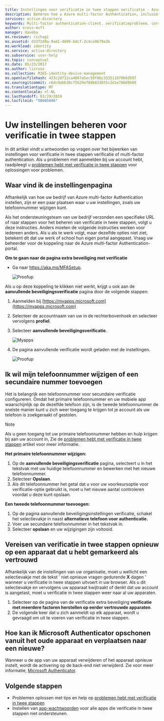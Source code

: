 ```yaml
---
title: Instellingen voor verificatie in twee stappen verificatie - Azure Active Directory beheren | Microsoft Docs
description: Beheren hoe u Azure multi-factor Authentication, inclusief uw contactgegevens wijzigen of configureren van uw apparaten gebruiken.
services: active-directory
keywords: Multi-factor authentication-client, verificatieprobleem, correlatie-ID
author: eross-msft
manager: daveba
ms.reviewer: richagi
ms.assetid: d3372d9a-9ad1-4609-bdcf-2c4ca9679a3b
ms.workload: identity
ms.service: active-directory
ms.subservice: user-help
ms.topic: conceptual
ms.date: 05/23/2017
ms.author: lizross
ms.collection: M365-identity-device-management
ms.openlocfilehash: 433c2d712ca4867a5ec59f86c333511070b6d507
ms.sourcegitcommit: c6dc9abb30c75629ef88b833655c2d1e78609b89
ms.translationtype: MT
ms.contentlocale: nl-NL
ms.lasthandoff: 03/29/2019
ms.locfileid: "58665046"
---
```

# <a name="manage-your-settings-for-two-step-verification"></a>Uw instellingen beheren voor verificatie in twee stappen
In dit artikel vindt u antwoorden op vragen over het bijwerken van instellingen voor verificatie in twee stappen verificatie of multi-factor authentication. Als u problemen met aanmelden bij uw account hebt, raadpleegt u [problemen hebt met verificatie in twee stappen](multi-factor-authentication-end-user-troubleshoot.md) voor oplossingen voor problemen.

## <a name="where-to-find-the-settings-page"></a>Waar vind ik de instellingenpagina
Afhankelijk van hoe uw bedrijf van Azure multi-factor Authentication instellen, zijn er een paar plaatsen waar u uw instellingen, zoals uw telefoonnummer wijzigen kunt.

Als het ondersteuningsteam van uw bedrijf verzonden een specifieke URL of naar stappen voor het beheren van verificatie in twee stappen, volgt u deze instructies. Anders moeten de volgende instructies werken voor iedereen anders. Als u als te werk volgt, maar dezelfde opties niet ziet, betekent dit dat uw werk of school hun eigen portal aangepast. Vraag uw beheerder voor de koppeling naar de Azure multi-factor Authentication-portal.

**Om te gaan naar de pagina extra beveiliging met verificatie**

- Ga naar https://aka.ms/MFASetup.

    ![Proofup](./media/multi-factor-authentication-end-user-manage-settings/proofup.png)

Als u op deze koppeling te klikken niet werkt, krijgt u ook aan de **aanvullende beveiligingsverificatie** pagina door de volgende stappen:

1. Aanmelden bij [https://myapps.microsoft.com](https://myapps.microsoft.com)  

2. Selecteer de accountnaam van uw in de rechterbovenhoek en selecteer vervolgens **profiel**.

3. Selecteer **aanvullende beveiligingsverificatie**.  

    ![Myapps](./media/multi-factor-authentication-end-user-manage-settings/myapps1.png)

4. De pagina aanvullende verificatie wordt geladen met de instellingen.

    ![Proofup](./media/multi-factor-authentication-end-user-manage-settings/proofup.png)

## <a name="i-want-to-change-my-phone-number-or-add-a-secondary-number"></a>Ik wil mijn telefoonnummer wijzigen of een secundaire nummer toevoegen
Het is belangrijk een telefoonnummer voor secundaire verificatie configureren.  Omdat het primaire telefoonnummer en uw mobiele app waarschijnlijk op de dezelfde telefoon zijn, is de tweede telefoonnummer de snelste manier kunt u zich weer toegang te krijgen tot je account als uw telefoon is zoekgeraakt of gestolen.

> [!NOTE]
> Als u geen toegang tot uw primaire telefoonnummer hebben en hulp krijgen bij aan uw account in, Zie de [problemen hebt met verificatie in twee stappen](multi-factor-authentication-end-user-troubleshoot.md) artikel voor meer informatie.  

**Het primaire telefoonnummer wijzigen:**  

1. Op de **aanvullende beveiligingsverificatie** pagina, selecteert u in het tekstvak met uw huidige telefoonnummer en bewerken met het nieuwe telefoonnummer.  
2. Selecteer **Opslaan**.  
3. Als dit telefoonnummer het getal dat u voor uw voorkeursoptie voor verificatie-optie gebruikt is, moet u het nieuwe aantal controleren voordat u deze kunt opslaan.  

**Een tweede telefoonnummer toevoegen:**  

1. Op de pagina aanvullende beveiligingsinstellingen verificatie, schakel het selectievakje in naast **alternatieve telefoon voor authenticatie.**  
2. Voer uw secundaire telefoonnummer in het tekstvak in.  
3. Selecteer **opslaan** en uw wijzigingen zijn voltooid.  

## <a name="require-two-step-verification-again-on-a-device-youve-marked-as-trusted"></a>Vereisen van verificatie in twee stappen opnieuw op een apparaat dat u hebt gemarkeerd als vertrouwd

Afhankelijk van de instellingen van uw organisatie, moet u wellicht een selectievakje met de tekst ' niet opnieuw vragen gedurende **X** dagen ' wanneer u verificatie in twee stappen uitvoert in uw browser. Als u dit selectievakje en vervolgens uw apparaat kwijtraakt of denkt dat uw account is aangetast, moet u verificatie in twee stappen weer naar al uw apparaten.

1. Selecteer op de pagina van de verificatie extra beveiliging **verificatie met meerdere factoren herstellen op eerder vertrouwde apparaten**.
2. De volgende keer dat u zich aanmeldt op elk apparaat, wordt u gevraagd om uit te voeren van verificatie in twee stappen.

## <a name="how-do-i-clean-up-microsoft-authenticator-from-my-old-device-and-move-to-a-new-one"></a>Hoe kan ik Microsoft Authenticator opschonen vanuit het oude apparaat en verplaatsen naar een nieuwe?
Wanneer u de app van uw apparaat verwijderen of het apparaat opnieuw instelt, wordt de activering op de back-end niet verwijderd. Zie voor meer informatie, [Microsoft Authenticator](user-help-auth-app-download-install.md).

## <a name="next-steps"></a>Volgende stappen
* Problemen oplossen met tips en help op [problemen hebt met verificatie in twee stappen](multi-factor-authentication-end-user-troubleshoot.md)
* Instellen van [app-wachtwoorden](multi-factor-authentication-end-user-app-passwords.md) voor alle apps die verificatie in twee stappen niet ondersteunen.
